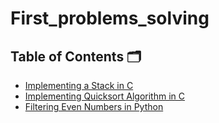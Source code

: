 # First_problems_solving
## Table of Contents 🗂️

 - [Implementing a Stack in C](https://github.com/MOUAYEDSB/First_problems_solving/tree/main/Implementing_a_Stack_in_C)
- [ Implementing Quicksort Algorithm in C](https://github.com/MOUAYEDSB/First_problems_solving/tree/main/Implementing_Quicksort_Algorithm_in_C)
- [ Filtering Even Numbers in Python](https://github.com/MOUAYEDSB/First_problems_solving/tree/main/Filtering_Even_Numbers_in_Python)
